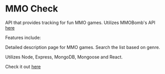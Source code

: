 
# MMO Check

API that provides tracking for fun MMO games. Utilizes MMOBomb's API [here](https://www.mmobomb.com/api)

Features include:

Detailed description page for MMO games.
Search the list based on genre.

Utilizes Node, Express, MongoDB, Mongoose and React.

Check it out [here](https://mmocheck.herokuapp.com/index)
